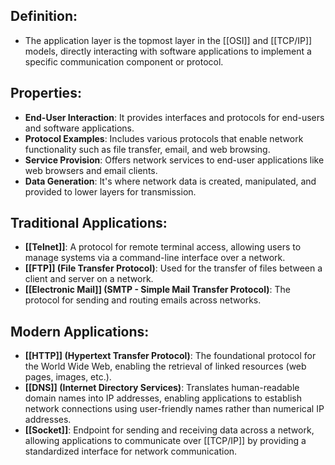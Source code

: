 ## Definition:
- The application layer is the topmost layer in the [[OSI]] and [[TCP/IP]] models, directly interacting with software applications to implement a specific communication component or protocol.
## Properties:
- **End-User Interaction**: It provides interfaces and protocols for end-users and software applications.
- **Protocol Examples**: Includes various protocols that enable network functionality such as file transfer, email, and web browsing.
- **Service Provision**: Offers network services to end-user applications like web browsers and email clients.
- **Data Generation**: It's where network data is created, manipulated, and provided to lower layers for transmission.
## Traditional Applications:
- **[[Telnet]]**: A protocol for remote terminal access, allowing users to manage systems via a command-line interface over a network.
- **[[FTP]] (File Transfer Protocol)**: Used for the transfer of files between a client and server on a network.
- **[[Electronic Mail]] (SMTP - Simple Mail Transfer Protocol)**: The protocol for sending and routing emails across networks.
## Modern Applications:
- **[[HTTP]] (Hypertext Transfer Protocol)**: The foundational protocol for the World Wide Web, enabling the retrieval of linked resources (web pages, images, etc.).
- **[[DNS]] (Internet Directory Services)**: Translates human-readable domain names into IP addresses, enabling applications to establish network connections using user-friendly names rather than numerical IP addresses.
- **[[Socket]]**: Endpoint for sending and receiving data across a network, allowing applications to communicate over [[TCP/IP]] by providing a standardized interface for network communication.

